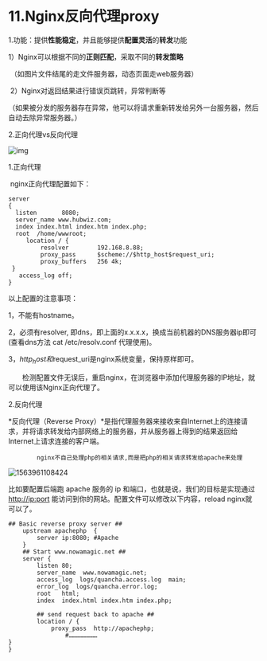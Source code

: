 # **11.Nginx反向代理**proxy

1.功能：提供**性能稳定**，并且能够提供**配置灵活**的**转发**功能

​	1）Nginx可以根据不同的**正则匹配**，采取不同的**转发策略**

​	（如图片文件结尾的走文件服务器，动态页面走web服务器）

​	2）Nginx对返回结果进行错误页跳转，异常判断等

​	（如果被分发的服务器存在异常，他可以将请求重新转发给另外一台服务器，然后自动去除异常服务器。）

2.正向代理vs反向代理

![img](https://www.runoob.com/wp-content/uploads/2018/08/1535725078-5993-20160202133724350-1807373891.jpg)

 

 

1.正向代理

​	nginx正向代理配置如下：

```
server
{
  listen       8080;
  server_name www.hubwiz.com;
  index index.html index.htm index.php;
  root  /home/wwwroot;
     location / {
         resolver        192.168.8.88;
         proxy_pass      $scheme://$http_host$request_uri;
         proxy_buffers   256 4k;
 }
   access_log off;
}
```

以上配置的注意事项：

1，不能有hostname。

2，必须有resolver, 即dns，即上面的x.x.x.x，换成当前机器的DNS服务器ip即可(查看dns方法 cat /etc/resolv.conf 代理使用)。

3，$http_host和$request_uri是nginx系统变量，保持原样即可。

　　检测配置文件无误后，重启nginx，在浏览器中添加代理服务器的IP地址，就可以使用该Nginx正向代理了。



2.反向代理

*反向代理（Reverse Proxy）*是指代理服务器来接收来自Internet上的连接请求，并将请求转发给内部网络上的服务器，并从服务器上得到的结果返回给Internet上请求连接的客户端。



 			nginx不自己处理php的相关请求,而是把php的相关请求转发给apache来处理

![1563961108424](C:\Users\梁晓莹\AppData\Roaming\Typora\typora-user-images\1563961108424.png)







比如要配置后端跑 apache 服务的 ip 和端口，也就是说，我们的目标是实现通过 [http://ip:port](http://ip:port/) 能访问到你的网站。配置文件可以修改以下内容，reload nginx就可以了。

```
## Basic reverse proxy server ##
    upstream apachephp  {
        server ip:8080; #Apache
    }
    ## Start www.nowamagic.net ##
    server {
        listen 80;
        server_name  www.nowamagic.net;
        access_log  logs/quancha.access.log  main;
        error_log  logs/quancha.error.log;
        root   html;
        index  index.html index.htm index.php;
 
        ## send request back to apache ##
        location / {
            proxy_pass  http://apachephp;
                #……………………
}
}
```

